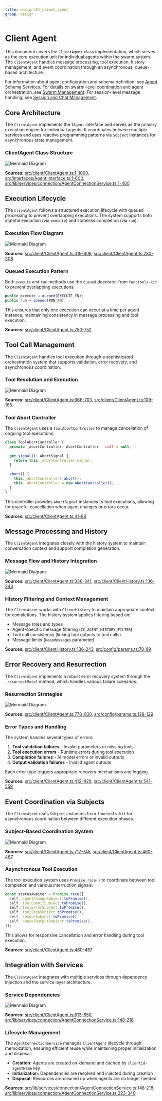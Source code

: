 ```yaml
---
title: design/04_client_agent
group: design
---
```


# Client Agent

This document covers the `ClientAgent` class implementation, which serves as the core execution unit for individual agents within the swarm system. The `ClientAgent` handles message processing, tool execution, history management, and event coordination through an asynchronous, queue-based architecture.

For information about agent configuration and schema definition, see [Agent Schema Services](#3.2). For details on swarm-level coordination and agent orchestration, see [Swarm Management](#2.2). For session-level message handling, see [Session and Chat Management](#2.3).

## Core Architecture

The `ClientAgent` implements the `IAgent` interface and serves as the primary execution engine for individual agents. It coordinates between multiple services and uses reactive programming patterns via `Subject` instances for asynchronous state management.

### ClientAgent Class Structure

![Mermaid Diagram](./diagrams\4_Client_Agent_0.svg)

**Sources:** [src/client/ClientAgent.ts:1-1000](), [src/interfaces/Agent.interface.ts:1-600](), [src/lib/services/connection/AgentConnectionService.ts:1-400]()

## Execution Lifecycle

The `ClientAgent` follows a structured execution lifecycle with queued processing to prevent overlapping executions. The system supports both stateful execution (via `execute`) and stateless completion (via `run`).

### Execution Flow Diagram

![Mermaid Diagram](./diagrams\4_Client_Agent_1.svg)

**Sources:** [src/client/ClientAgent.ts:319-606](), [src/client/ClientAgent.ts:230-308]()

### Queued Execution Pattern

Both `execute` and `run` methods use the `queued` decorator from `functools-kit` to prevent overlapping executions:

```typescript
public execute = queued(EXECUTE_FN);
public run = queued(RUN_FN);
```

This ensures that only one execution can occur at a time per agent instance, maintaining consistency in message processing and tool execution.

**Sources:** [src/client/ClientAgent.ts:750-752]()

## Tool Call Management

The `ClientAgent` handles tool execution through a sophisticated orchestration system that supports validation, error recovery, and asynchronous coordination.

### Tool Resolution and Execution

![Mermaid Diagram](./diagrams\4_Client_Agent_2.svg)

**Sources:** [src/client/ClientAgent.ts:666-703](), [src/client/ClientAgent.ts:109-165]()

### Tool Abort Controller

The `ClientAgent` uses a `ToolAbortController` to manage cancellation of ongoing tool executions:

```typescript
class ToolAbortController {
  private _abortController: AbortController | null = null;
  
  get signal(): AbortSignal {
    return this._abortController.signal;
  }
  
  abort() {
    this._abortController?.abort();
    this._abortController = new AbortController();
  }
}
```

This controller provides `AbortSignal` instances to tool executions, allowing for graceful cancellation when agent changes or errors occur.

**Sources:** [src/client/ClientAgent.ts:41-84]()

## Message Processing and History

The `ClientAgent` integrates closely with the history system to maintain conversation context and support completion generation.

### Message Flow and History Integration

![Mermaid Diagram](./diagrams\4_Client_Agent_3.svg)

**Sources:** [src/client/ClientAgent.ts:336-341](), [src/client/ClientHistory.ts:136-243]()

### History Filtering and Context Management

The `ClientAgent` works with `ClientHistory` to maintain appropriate context for completions. The history system applies filtering based on:

- Message roles and types
- Agent-specific message filtering (`CC_AGENT_HISTORY_FILTER`)
- Tool call consistency (linking tool outputs to tool calls)
- Message limits (`keepMessages` parameter)

**Sources:** [src/client/ClientHistory.ts:136-243](), [src/config/params.ts:78-89]()

## Error Recovery and Resurrection

The `ClientAgent` implements a robust error recovery system through the `_resurrectModel` method, which handles various failure scenarios.

### Resurrection Strategies

![Mermaid Diagram](./diagrams\4_Client_Agent_4.svg)

**Sources:** [src/client/ClientAgent.ts:770-830](), [src/config/params.ts:128-129]()

### Error Types and Handling

The system handles several types of errors:

1. **Tool validation failures** - Invalid parameters or missing tools
2. **Tool execution errors** - Runtime errors during tool execution  
3. **Completion failures** - AI model errors or invalid outputs
4. **Output validation failures** - Invalid agent outputs

Each error type triggers appropriate recovery mechanisms and logging.

**Sources:** [src/client/ClientAgent.ts:412-429](), [src/client/ClientAgent.ts:541-558]()

## Event Coordination via Subjects

The `ClientAgent` uses `Subject` instances from `functools-kit` for asynchronous coordination between different execution phases.

### Subject-Based Coordination System

![Mermaid Diagram](./diagrams\4_Client_Agent_5.svg)

**Sources:** [src/client/ClientAgent.ts:717-745](), [src/client/ClientAgent.ts:460-467]()

### Asynchronous Tool Execution

The tool execution system uses `Promise.race()` to coordinate between tool completion and various interruption signals:

```typescript
const statusAwaiter = Promise.race([
  self._agentChangeSubject.toPromise(),
  self._toolCommitSubject.toPromise(),
  self._toolErrorSubject.toPromise(),
  self._toolStopSubject.toPromise(),
  self._resqueSubject.toPromise(),
  self._cancelOutputSubject.toPromise(),
]);
```

This allows for responsive cancellation and error handling during tool execution.

**Sources:** [src/client/ClientAgent.ts:460-467]()

## Integration with Services

The `ClientAgent` integrates with multiple services through dependency injection and the service layer architecture.

### Service Dependencies

![Mermaid Diagram](./diagrams\4_Client_Agent_6.svg)

**Sources:** [src/client/ClientAgent.ts:613-650](), [src/lib/services/connection/AgentConnectionService.ts:148-218]()

### Lifecycle Management

The `AgentConnectionService` manages `ClientAgent` lifecycle through memoization, ensuring efficient reuse while maintaining proper initialization and disposal:

- **Creation:** Agents are created on-demand and cached by `clientId-agentName` key
- **Initialization:** Dependencies are resolved and injected during creation
- **Disposal:** Resources are cleaned up when agents are no longer needed

**Sources:** [src/lib/services/connection/AgentConnectionService.ts:148-218](), [src/lib/services/connection/AgentConnectionService.ts:323-340]()